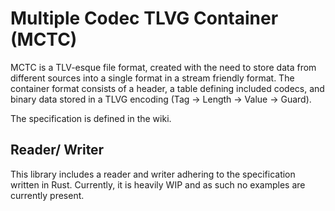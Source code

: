 # Multiple Codec TLVG Container (MCTC)
MCTC is a TLV-esque file format, created with the need to store data from different sources into a single format in a stream friendly format.
The container format consists of a header, a table defining included codecs, and binary data stored in a TLVG encoding (Tag -> Length -> Value -> Guard).

The specification is defined in the wiki.

## Reader/ Writer
This library includes a reader and writer adhering to the specification written in Rust.
Currently, it is heavily WIP and as such no examples are currently present.
